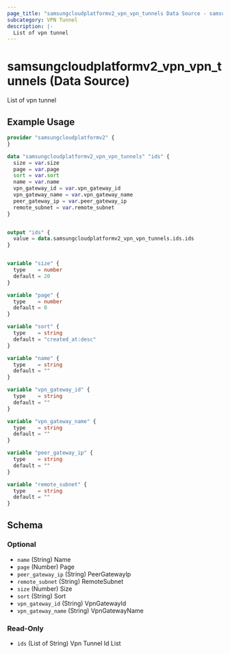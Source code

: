 ```yaml
---
page_title: "samsungcloudplatformv2_vpn_vpn_tunnels Data Source - samsungcloudplatformv2"
subcategory: VPN Tunnel
description: |-
  List of vpn tunnel
---
```


# samsungcloudplatformv2_vpn_vpn_tunnels (Data Source)

List of vpn tunnel

## Example Usage

```terraform
provider "samsungcloudplatformv2" {
}

data "samsungcloudplatformv2_vpn_vpn_tunnels" "ids" {
  size = var.size
  page = var.page
  sort = var.sort
  name = var.name
  vpn_gateway_id = var.vpn_gateway_id
  vpn_gateway_name = var.vpn_gateway_name
  peer_gateway_ip = var.peer_gateway_ip
  remote_subnet = var.remote_subnet
}


output "ids" {
  value = data.samsungcloudplatformv2_vpn_vpn_tunnels.ids.ids
}


variable "size" {
  type    = number
  default = 20
}

variable "page" {
  type    = number
  default = 0
}

variable "sort" {
  type    = string
  default = "created_at:desc"
}

variable "name" {
  type    = string
  default = ""
}

variable "vpn_gateway_id" {
  type    = string
  default = ""
}

variable "vpn_gateway_name" {
  type    = string
  default = ""
}

variable "peer_gateway_ip" {
  type    = string
  default = ""
}

variable "remote_subnet" {
  type    = string
  default = ""
}
```

<!-- schema generated by tfplugindocs -->
## Schema

### Optional

- `name` (String) Name
- `page` (Number) Page
- `peer_gateway_ip` (String) PeerGatewayIp
- `remote_subnet` (String) RemoteSubnet
- `size` (Number) Size
- `sort` (String) Sort
- `vpn_gateway_id` (String) VpnGatewayId
- `vpn_gateway_name` (String) VpnGatewayName

### Read-Only

- `ids` (List of String) Vpn Tunnel Id List
